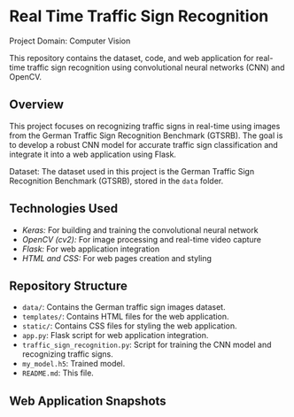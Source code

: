 # Real Time Traffic Sign Recognition

Project Domain: Computer Vision

This repository contains the dataset, code, and web application for real-time traffic sign recognition using convolutional neural networks (CNN) and OpenCV.

## Overview

This project focuses on recognizing traffic signs in real-time using images from the German Traffic Sign Recognition Benchmark (GTSRB). The goal is to develop a robust CNN model for accurate traffic sign classification and integrate it into a web application using Flask.

Dataset: The dataset used in this project is the German Traffic Sign Recognition Benchmark (GTSRB), stored in the `data` folder.

## Technologies Used

* *Keras:* For building and training the convolutional neural network
* *OpenCV (cv2):* For image processing and real-time video capture
* *Flask:* For web application integration
* *HTML and CSS:* For web pages creation and styling

## Repository Structure

* `data/`: Contains the German traffic sign images dataset.
* `templates/`: Contains HTML files for the web application.
* `static/`: Contains CSS files for styling the web application.
* `app.py`: Flask script for web application integration.
* `traffic_sign_recognition.py`: Script for training the CNN model and recognizing traffic signs.
* `my_model.h5`: Trained model.
* `README.md`: This file.

## Web Application Snapshots

